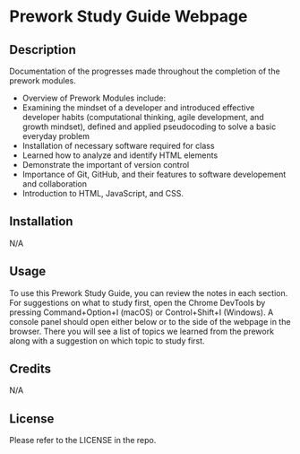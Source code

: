 # Prework Study Guide Webpage

## Description

Documentation of the progresses made throughout the completion of the prework modules.

- Overview of Prework Modules include: 
- Examining the mindset of a developer and introduced effective developer habits (computational thinking, agile development, and growth mindset), defined and applied pseudocoding to solve a basic everyday problem
- Installation of necessary software required for class
- Learned how to analyze and identify HTML elements
- Demonstrate the important of version control
- Importance of Git, GitHub, and their features to software developement and collaboration 
- Introduction to HTML, JavaScript, and CSS. 

## Installation

N/A

## Usage

To use this Prework Study Guide, you can review the notes in each section. For suggestions on what to study first, open the Chrome DevTools by pressing Command+Option+I (macOS) or Control+Shift+I (Windows). A console panel should open either below or to the side of the webpage in the browser. There you will see a list of topics we learned from the prework along with a suggestion on which topic to study first.

## Credits

N/A

## License

Please refer to the LICENSE in the repo.